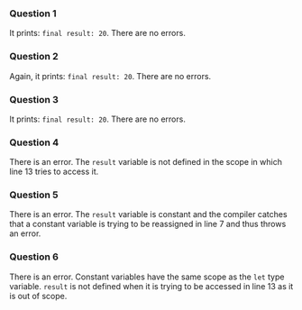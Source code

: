 ### Question 1
It prints: ```final result: 20```. There are no errors.
### Question 2
Again, it prints: ```final result: 20```. There are no errors.
### Question 3
It prints: ```final result: 20```. There are no errors.
### Question 4
There is an error. The `result` variable is not defined in the scope in which line 13 tries to access it. 
### Question 5
There is an error. The `result` variable is constant and the compiler catches that a constant variable is trying to be reassigned in line 7 and thus throws an error. 
### Question 6
There is an error. Constant variables have the same scope as the `let` type variable. `result` is not defined when it is trying to be accessed in line 13 as it is out of scope.
